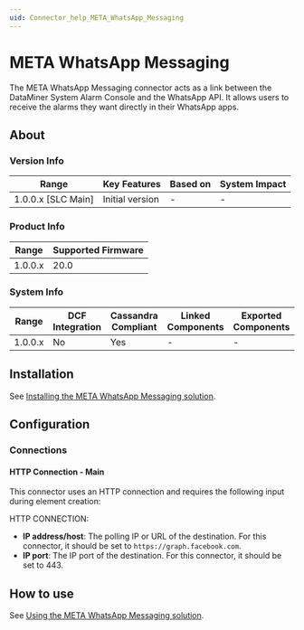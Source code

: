 ```yaml
---
uid: Connector_help_META_WhatsApp_Messaging
---
```


# META WhatsApp Messaging

The META WhatsApp Messaging connector acts as a link between the DataMiner System Alarm Console and the WhatsApp API. It allows users to receive the alarms they want directly in their WhatsApp apps.

## About

### Version Info

| Range                | Key Features     | Based on     | System Impact     |
|----------------------|------------------|--------------|-------------------|
| 1.0.0.x [SLC Main]   | Initial version  | -            | -                 |

### Product Info

| Range     | Supported Firmware     |
|-----------|------------------------|
| 1.0.0.x   | 20.0                   |

### System Info

| Range     | DCF Integration     | Cassandra Compliant     | Linked Components     | Exported Components     |
|-----------|---------------------|-------------------------|-----------------------|-------------------------|
| 1.0.0.x   | No                  | Yes                     | -                     | -                       |

## Installation

See [Installing the META WhatsApp Messaging solution](https://docs.dataminer.services/user-guide/Standard_Apps/Monitoring_Solutions/META_WhatsApp_Messaging/META_WhatsApp_Messaging_Installation.html).

## Configuration

### Connections

#### HTTP Connection - Main

This connector uses an HTTP connection and requires the following input during element creation:

HTTP CONNECTION:

- **IP address/host**: The polling IP or URL of the destination. For this connector, it should be set to `https://graph.facebook.com`.
- **IP port**: The IP port of the destination. For this connector, it should be set to 443.

## How to use

See [Using the META WhatsApp Messaging solution](https://docs.dataminer.services/user-guide/Standard_Apps/Monitoring_Solutions/META_WhatsApp_Messaging/Using_META_WhatsApp_Messaging.html).
